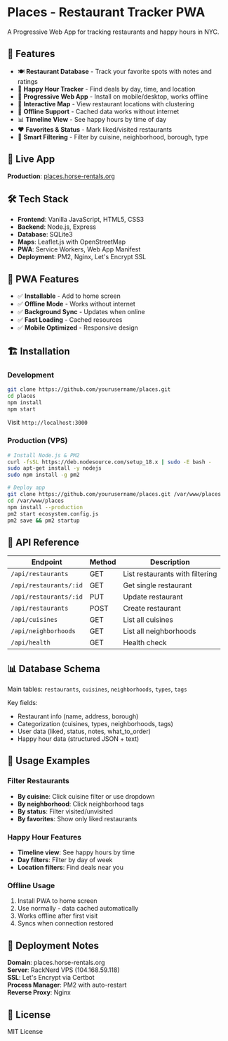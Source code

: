 # Places - Restaurant Tracker PWA

A Progressive Web App for tracking restaurants and happy hours in NYC.

## 🌟 Features

- 🍽️ **Restaurant Database** - Track your favorite spots with notes and ratings
- 🍹 **Happy Hour Tracker** - Find deals by day, time, and location  
- 📱 **Progressive Web App** - Install on mobile/desktop, works offline
- 📍 **Interactive Map** - View restaurant locations with clustering
- 🔄 **Offline Support** - Cached data works without internet
- 📊 **Timeline View** - See happy hours by time of day
- ❤️ **Favorites & Status** - Mark liked/visited restaurants
- 🎯 **Smart Filtering** - Filter by cuisine, neighborhood, borough, type

## 🚀 Live App

**Production**: [places.horse-rentals.org](https://places.horse-rentals.org)

## 🛠️ Tech Stack

- **Frontend**: Vanilla JavaScript, HTML5, CSS3
- **Backend**: Node.js, Express  
- **Database**: SQLite3
- **Maps**: Leaflet.js with OpenStreetMap
- **PWA**: Service Workers, Web App Manifest
- **Deployment**: PM2, Nginx, Let's Encrypt SSL

## 📱 PWA Features

- ✅ **Installable** - Add to home screen
- ✅ **Offline Mode** - Works without internet  
- ✅ **Background Sync** - Updates when online
- ✅ **Fast Loading** - Cached resources
- ✅ **Mobile Optimized** - Responsive design

## 🏗️ Installation

### Development
```bash
git clone https://github.com/yourusername/places.git
cd places
npm install
npm start
```

Visit `http://localhost:3000`

### Production (VPS)
```bash
# Install Node.js & PM2
curl -fsSL https://deb.nodesource.com/setup_18.x | sudo -E bash -
sudo apt-get install -y nodejs
sudo npm install -g pm2

# Deploy app
git clone https://github.com/yourusername/places.git /var/www/places
cd /var/www/places
npm install --production
pm2 start ecosystem.config.js
pm2 save && pm2 startup
```

## 🔧 API Reference

| Endpoint | Method | Description |
|----------|--------|-------------|
| `/api/restaurants` | GET | List restaurants with filtering |
| `/api/restaurants/:id` | GET | Get single restaurant |
| `/api/restaurants/:id` | PUT | Update restaurant |
| `/api/restaurants` | POST | Create restaurant |
| `/api/cuisines` | GET | List all cuisines |
| `/api/neighborhoods` | GET | List all neighborhoods |
| `/api/health` | GET | Health check |

## 📊 Database Schema

Main tables: `restaurants`, `cuisines`, `neighborhoods`, `types`, `tags`

Key fields:
- Restaurant info (name, address, borough)
- Categorization (cuisines, types, neighborhoods, tags)  
- User data (liked, status, notes, what_to_order)
- Happy hour data (structured JSON + text)

## 🎯 Usage Examples

### Filter Restaurants
- **By cuisine**: Click cuisine filter or use dropdown
- **By neighborhood**: Click neighborhood tags  
- **By status**: Filter visited/unvisited
- **By favorites**: Show only liked restaurants

### Happy Hour Features
- **Timeline view**: See happy hours by time
- **Day filters**: Filter by day of week
- **Location filters**: Find deals near you

### Offline Usage
1. Install PWA to home screen
2. Use normally - data cached automatically
3. Works offline after first visit
4. Syncs when connection restored

## 🚀 Deployment Notes

**Domain**: places.horse-rentals.org  
**Server**: RackNerd VPS (104.168.59.118)  
**SSL**: Let's Encrypt via Certbot  
**Process Manager**: PM2 with auto-restart  
**Reverse Proxy**: Nginx  

## 📄 License

MIT License